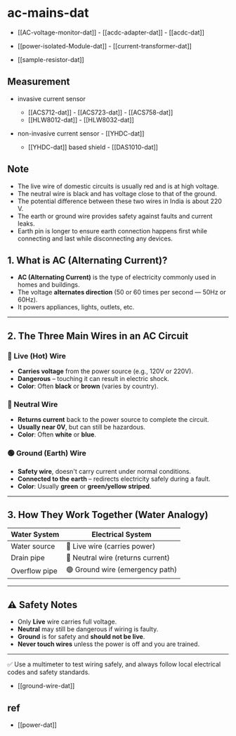 
# ac-mains-dat

- [[AC-voltage-monitor-dat]] - [[acdc-adapter-dat]] - [[acdc-dat]]


- [[power-isolated-Module-dat]] - [[current-transformer-dat]]

- [[sample-resistor-dat]]

## Measurement 

- invasive current sensor 
  - [[ACS712-dat]] - [[ACS723-dat]] - [[ACS758-dat]]
  - [[HLW8012-dat]] - [[HLW8032-dat]]


- non-invasive current sensor - [[YHDC-dat]]
  - [[YHDC-dat]] based shield - [[DAS1010-dat]]


## Note 

- The live wire of domestic circuits is usually red and is at high voltage. 
- The neutral wire is black and has voltage close to that of the ground. 
- The potential difference between these two wires in India is about 220 V. 
- The earth or ground wire provides safety against faults and current leaks. 
- Earth pin is longer to ensure earth connection happens first while connecting and last while disconnecting any devices. 


## 1. What is AC (Alternating Current)?
- **AC (Alternating Current)** is the type of electricity commonly used in homes and buildings.
- The voltage **alternates direction** (50 or 60 times per second — 50Hz or 60Hz).
- It powers appliances, lights, outlets, etc.

---

## 2. The Three Main Wires in an AC Circuit

### 🔴 Live (Hot) Wire
- **Carries voltage** from the power source (e.g., 120V or 220V).
- **Dangerous** – touching it can result in electric shock.
- **Color**: Often **black** or **brown** (varies by country).

### 🔵 Neutral Wire
- **Returns current** back to the power source to complete the circuit.
- **Usually near 0V**, but can still be hazardous.
- **Color**: Often **white** or **blue**.

### 🟢 Ground (Earth) Wire
- **Safety wire**, doesn't carry current under normal conditions.
- **Connected to the earth** – redirects electricity safely during a fault.
- **Color**: Usually **green** or **green/yellow striped**.

---

## 3. How They Work Together (Water Analogy)

| Water System      | Electrical System         |
|-------------------|---------------------------|
| Water source      | 🔴 Live wire (carries power) |
| Drain pipe        | 🔵 Neutral wire (returns current) |
| Overflow pipe     | 🟢 Ground wire (emergency path) |

---

## ⚠️ Safety Notes
- Only **Live** wire carries full voltage.
- **Neutral** may still be dangerous if wiring is faulty.
- **Ground** is for safety and **should not be live**.
- **Never touch wires** unless the power is off and you are trained.

---

✅ Use a multimeter to test wiring safely, and always follow local electrical codes and safety standards.


- [[ground-wire-dat]]

## ref 

- [[power-dat]]
